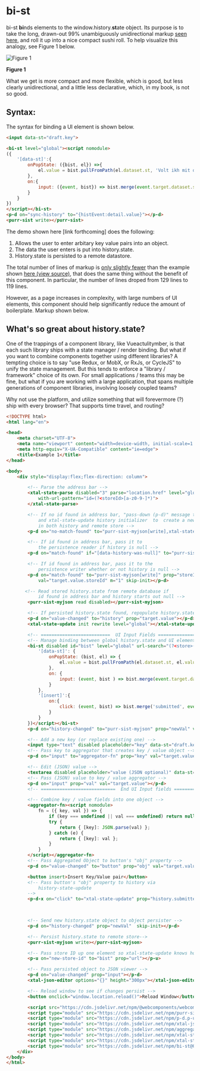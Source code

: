 # bi-st

bi-st **bi**nds elements to the window.history.**st**ate object.  Its purpose is to take the long, drawn-out 99% unambiguously unidirectional markup [seen here](https://github.com/bahrus/purr-sist#example-a1----time-travel-support-aka-back-button), and roll it up into a nice compact sushi roll.  To help visualize this analogy, see Figure 1 below.  

![](https://media.giphy.com/media/RO023EYTyk5yg/giphy.gif "Figure 1")


**Figure 1**

What we get is more compact and more flexible, which is good, but less clearly unidirectional, and a little less declarative, which, in my book, is not so good.  

## Syntax:

The syntax for binding a UI element is shown below.

```html
<input data-st="draft.key">

<bi-st level="global"><script nomodule>
({
    '[data-st]':{
        onPopState: ({bist, el}) =>{
            el.value = bist.pullFromPath(el.dataset.st, 'Volt ikh mit dir gefloygn vu du vilst');
        },
        on:{
            input: ({event, bist}) => bist.merge(event.target.dataset.st, event.target.value, 'push');
        }
    }
})
</script></bi-st>
<p-d on="sync-history" to="{histEvent:detail.value}"></p-d>
<purr-sist write></purr-sist>
```

The demo shown here [link forthcoming] does the following:

1.  Allows the user to enter arbitary key value pairs into an object.
2.  The data the user enters is put into history.state.
3.  History.state is persisted to a remote datastore.

The total number of lines of markup is [only slightly fewer](https://bahrus.github.io/bi-st-demos/index.htm) than the example shown [here (view source)](https://bahrus.github.io/purr-sist-demos/Example3.html), that does the same thing without the benefit of this component.  In particular, the number of lines droped from 129 lines to 119 lines.  


However, as a page increases in complexity, with large numbers of UI elements, this component should help significantly reduce the amount of boilerplate.  Markup shown below.

##  What's so great about history.state?

One of the trappings of a component library, like Vueactulitymber, is that each such library ships with a state manager / render binding.  But what if you want to combine components together using different libraries?  A tempting choice is to say "use Redux, or MobX, or RxJs, or CycleJS" to unify the state management.  But this tends to enforce a "library / framework" choice of its own.  For small applications / teams this may be fine, but what if you are working with a large application, that spans multiple generations of component libraries, involving loosely coupled teams?

Why not use the platform, and utilize something that will forevermore (?) ship with every browser?  That supports time travel, and routing?


```html
<!DOCTYPE html>
<html lang="en">

<head>
    <meta charset="UTF-8">
    <meta name="viewport" content="width=device-width, initial-scale=1.0">
    <meta http-equiv="X-UA-Compatible" content="ie=edge">
    <title>Example 1</title>
</head>

<body>
    <div style="display:flex;flex-direction: column">

        <!-- Parse the address bar -->
        <xtal-state-parse disabled="3" parse="location.href" level="global" 
            with-url-pattern="id=(?<storeId>[a-z0-9-]*)">
        </xtal-state-parse>

        <!-- If no id found in address bar, "pass-down (p-d)" message to purr-sist-myjson writer 
            and xtal-state-update history initializer  to  create a new record ("session") 
            in both history and remote store -->
        <p-d on="no-match-found" to="purr-sist-myjson[write],xtal-state-update[init]" prop="new" val="target.noMatch" m="2" skip-init></p-d>

        <!-- If id found in address bar, pass it to 
            the persistence reader if history is null -->
        <p-d on="match-found" if="[data-history-was-null]" to="purr-sist-myjson[read]" prop="storeId" val="target.value.storeId" m="1" skip-init></p-d>

        <!-- If id found in address bar, pass it to the 
            persistence writer whether or not history is null -->
        <p-d on="match-found" to="purr-sist-myjson[write]" prop="storeId" 
            val="target.value.storeId" m="1" skip-init></p-d>

       <!-- Read stored history.state from remote database if 
            id found in address bar and history starts out null -->
        <purr-sist-myjson read disabled></purr-sist-myjson>

        <!-- If persisted history.state found, repopulate history.state-->
        <p-d on="value-changed" to="history" prop="target.value"></p-d>
        <xtal-state-update init rewrite level="global"></xtal-state-update>

        <!-- ==========================  UI Input Fields ===================================-->
        <!-- Manage binding between global history.state and UI elements -->
        <bi-st disabled id="bist" level="global" url-search="(?<store>(.*?))" replace-url-value="?id=$<store>"><script nomodule >({
            '[data-st]': {
                onPopState: (bist, el) => {
                    el.value = bist.pullFromPath(el.dataset.st, el.value);
                },
                on: {
                    input: (event, bist ) => bist.merge(event.target.dataset.st, event.target.value, 'push'),
                }
            },
            '[insert]':{
                on:{
                    click: (event, bist) => bist.merge('submitted', event.target.obj, 'push'),
                }
            }
        })</script></bi-st>
        <p-d on="history-changed" to="purr-sist-myjson" prop="newVal" val="target.value" m="1"></p-d>

        <!-- Add a new key (or replace existing one) -->
        <input type="text" disabled placeholder="key" data-st="draft.key">
        <!-- Pass key to aggregator that creates key / value object -->
        <p-d on="input" to="aggregator-fn" prop="key" val="target.value" m="1"></p-d>

        <!-- Edit (JSON) value -->
        <textarea disabled placeholder="value (JSON optional)" data-st="draft.value"></textarea>
        <!-- Pass (JSON) value to key / value aggregator -->
        <p-d on="input" prop="val" val="target.value"></p-d>
        <!-- ============================  End UI Input fields =============================== -->

        <!-- Combine key / value fields into one object -->
        <aggregator-fn><script nomodule>
            fn = ({ key, val }) => {
                if (key === undefined || val === undefined) return null;
                try {
                    return { [key]: JSON.parse(val) };
                } catch (e) {
                    return { [key]: val };
                }
            }
        </script></aggregator-fn>
        <!-- Pass Aggregated Object to button's "obj" property -->
        <p-d on="value-changed" to="button" prop="obj" val="target.value" m="1"></p-d>

        <button insert>Insert Key/Value pair</button>
        <!-- Pass button's "obj" property to history via 
            history-state-update
        -->
        <p-d-x on="click" to="xtal-state-update" prop="history.submitted" val="target.__obj" skip-init m="1"></p-d-x>


        
        <!-- Send new history.state object to object persister -->
        <p-d on="history-changed" prop="newVal"  skip-init></p-d>

        <!-- Persist history.state to remote store-->
        <purr-sist-myjson write></purr-sist-myjson>

        <!-- Pass store ID up one element so xtal-state-update knows how to update the address bar -->
        <p-u on="new-store-id" to="bist" prop="url"></p-u>

        <!-- Pass persisted object to JSON viewer -->
        <p-d on="value-changed" prop="input"></p-d>
        <xtal-json-editor options="{}" height="300px"></xtal-json-editor>

        <!-- Reload window to see if changes persist -->
        <button onclick="window.location.reload()">Reload Window</button>

        <script src="https://cdn.jsdelivr.net/npm/@webcomponents/webcomponentsjs/webcomponents-loader.js"></script>
        <script type="module" src="https://cdn.jsdelivr.net/npm/purr-sist@0.0.36/dist/purr-sist-myjson.iife.js"></script>
        <script type="module" src="https://cdn.jsdelivr.net/npm/p-d.p-u@0.0.100/dist/p-all.iife.js"></script>
        <script type="module" src="https://cdn.jsdelivr.net/npm/xtal-json-editor@0.0.29/xtal-json-editor.js"></script>
        <script type="module" src="https://cdn.jsdelivr.net/npm/aggregator-fn@0.0.15/dist/aggregator-fn.iife.js"></script>
        <script type="module" src="https://cdn.jsdelivr.net/npm/xtal-state@0.0.67/dist/xtal-state-update.iife.js"></script>
        <script type="module" src="https://cdn.jsdelivr.net/npm/xtal-state@0.0.67/dist/xtal-state-parse.iife.js"></script>
        <script type="module" src="https://cdn.jsdelivr.net/npm/bi-st@0.0.2/dist/bi-st.iife.js"></script>
    </div>
</body>
</html>
```